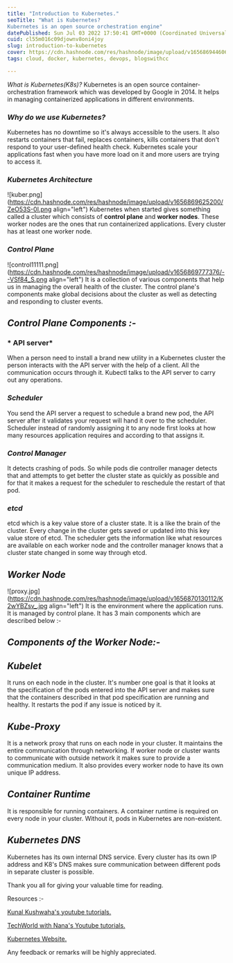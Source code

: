 ```yaml
---
title: "Introduction to Kubernetes."
seoTitle: "What is Kubernetes?
Kubernetes is an open source orchestration engine"
datePublished: Sun Jul 03 2022 17:50:41 GMT+0000 (Coordinated Universal Time)
cuid: cl55m016c09djownv8oni4joy
slug: introduction-to-kubernetes
cover: https://cdn.hashnode.com/res/hashnode/image/upload/v1656869446067/5pUm2narg.webp
tags: cloud, docker, kubernetes, devops, blogswithcc

---
```


*What is Kubernetes(K8s)?*
Kubernetes is an open source container-orchestration framework which was developed by Google in 2014. It helps in managing containerized applications in different environments.

### *Why do we use Kubernetes?*
Kubernetes has no downtime so it's always accessible to the users. It also restarts containers that fail, replaces containers, kills containers that don't respond to your user-defined health check. Kubernetes scale your applications fast when you have more load on it and more users are trying to access it. 


### *Kubernetes Architecture*

![kuber.png](https://cdn.hashnode.com/res/hashnode/image/upload/v1656869625200/ZeO53S-0I.png align="left")
Kubernetes when started gives something called a cluster which consists of **control plane** and **worker nodes**. These worker nodes are the ones that run containerized applications. Every cluster has at least one worker node.

### *Control Plane*

![control11111.png](https://cdn.hashnode.com/res/hashnode/image/upload/v1656869777376/--VSf84_S.png align="left")
It is a collection of various components that help us in managing the overall health of the cluster. The control plane's components make global decisions about the cluster 
as well as detecting and responding to cluster events.

## *Control Plane Components :-*
### * API server*

When a person need to install a brand new utility in a Kubernetes cluster the person interacts with the API server with the help of a client. All the communication occurs through it. Kubectl talks to the API server to carry out any operations.

### *Scheduler*

You send the API server a request to schedule a brand new pod, the API server after it validates your request will hand it over to the scheduler. Scheduler instead of randomly assigning it to any node first looks at how many resources application requires and according to that assigns it.

### *Control Manager*

It detects crashing of pods. So while pods die controller manager detects that and attempts to get better the cluster state as quickly as possible and for that it makes a request for the scheduler to reschedule the restart of that pod.

### *etcd*

etcd which is a key value store of a cluster state. It is a like the brain of the cluster. Every change in the cluster gets saved or updated into this key value store of etcd.
The scheduler gets the information like what resources are available on each worker node and the controller manager knows that a cluster state changed in some way through etcd.



## *Worker Node*

![proxy.jpg](https://cdn.hashnode.com/res/hashnode/image/upload/v1656870130112/K2wYBZsv_.jpg align="left")
It is the environment where the application runs. It is managed by control plane. It has 3 main components which are described below :-

## *Components of the Worker Node:-*

## *Kubelet*
It runs on each node in the cluster. It's number one goal is that it looks at the specification of the pods entered into the API server and makes sure that the containers described in that pod specification are running and healthy. It restarts the pod if any issue is noticed by it.
 

## *Kube-Proxy*
It is a network proxy that runs on each node in your cluster. It maintains the entire communication through networking. If worker node or cluster wants to communicate with outside network it makes sure to provide a communication medium. It also provides every worker node to have its own unique IP address.

## *Container Runtime*
It is responsible for running containers. A container runtime is required on every node in your cluster. Without it, pods in Kubernetes are non-existent.




## *Kubernetes DNS*
Kubernetes has its own internal DNS service. Every cluster has its own IP address and K8's DNS makes sure communication between different pods in separate cluster is possible.


Thank you all for giving your valuable time for reading.

Resources :-

[Kunal Kushwaha's youtube tutorials.](https://www.youtube.com/watch?v=KVBON1lA9N8)

[TechWorld with Nana's Youtube tutorials.](https://www.youtube.com/watch?v=X48VuDVv0do)

[Kubernetes Website.](https://kubernetes.io/docs/home/)

Any feedback or remarks will be highly appreciated.













